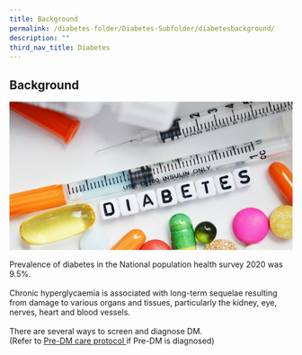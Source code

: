 ```yaml
---
title: Background
permalink: /diabetes-folder/Diabetes-Subfolder/diabetesbackground/
description: ""
third_nav_title: Diabetes
---
```

## Background 

![](/images/causes-of-diabetes.png)

Prevalence of diabetes in the National population health survey 2020 was 9.5%. <br><br>
Chronic hyperglycaemia is associated with long-term sequelae resulting from damage to various organs and tissues, particularly the kidney, eye, nerves, heart and blood vessels. 
<br><br>There are several ways to screen and diagnose DM. <BR>(Refer to [Pre-DM care protocol ](/chronic-care-protocol/pre-diabetes/background/)if Pre-DM is diagnosed)